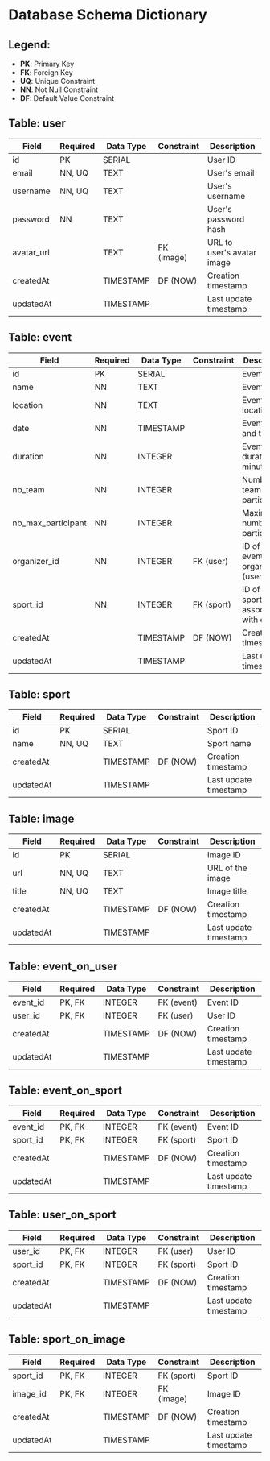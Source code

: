 # Database Schema Dictionary

## Legend:
- **PK**: Primary Key
- **FK**: Foreign Key
- **UQ**: Unique Constraint
- **NN**: Not Null Constraint
- **DF**: Default Value Constraint

## Table: user
| Field        | Required | Data Type | Constraint   | Description                         |
|--------------|----------|-----------|--------------|-------------------------------------|
| id           | PK       | SERIAL    |              | User ID                             |
| email        | NN, UQ   | TEXT      |              | User's email                        |
| username     | NN, UQ   | TEXT      |              | User's username                     |
| password     | NN       | TEXT      |              | User's password hash                |
| avatar_url   |          | TEXT      | FK (image)   | URL to user's avatar image          |
| createdAt    |          | TIMESTAMP | DF (NOW)     | Creation timestamp                  |
| updatedAt    |          | TIMESTAMP |              | Last update timestamp               |

## Table: event
| Field            | Required | Data Type | Constraint    | Description                          |
|------------------|----------|-----------|---------------|--------------------------------------|
| id               | PK       | SERIAL    |               | Event ID                             |
| name             | NN       | TEXT      |               | Event name                           |
| location         | NN       | TEXT      |               | Event location                       |
| date             | NN       | TIMESTAMP |               | Event date and time                  |
| duration         | NN       | INTEGER   |               | Event duration in minutes            |
| nb_team          | NN       | INTEGER   |               | Number of teams participating        |
| nb_max_participant | NN     | INTEGER   |               | Maximum number of participants       |
| organizer_id     | NN       | INTEGER   | FK (user)     | ID of the event organizer (user)     |
| sport_id         | NN       | INTEGER   | FK (sport)    | ID of the sport associated with event|
| createdAt        |          | TIMESTAMP | DF (NOW)      | Creation timestamp                   |
| updatedAt        |          | TIMESTAMP |               | Last update timestamp                |

## Table: sport
| Field        | Required | Data Type | Constraint   | Description                         |
|--------------|----------|-----------|--------------|-------------------------------------|
| id           | PK       | SERIAL    |              | Sport ID                            |
| name         | NN, UQ   | TEXT      |              | Sport name                          |
| createdAt    |          | TIMESTAMP | DF (NOW)     | Creation timestamp                  |
| updatedAt    |          | TIMESTAMP |              | Last update timestamp               |

## Table: image
| Field        | Required | Data Type | Constraint   | Description                         |
|--------------|----------|-----------|--------------|-------------------------------------|
| id           | PK       | SERIAL    |              | Image ID                            |
| url          | NN, UQ   | TEXT      |              | URL of the image                    |
| title        | NN, UQ   | TEXT      |              | Image title                         |
| createdAt    |          | TIMESTAMP | DF (NOW)     | Creation timestamp                  |
| updatedAt    |          | TIMESTAMP |              | Last update timestamp               |

## Table: event_on_user
| Field        | Required | Data Type | Constraint   | Description                         |
|--------------|----------|-----------|--------------|-------------------------------------|
| event_id     | PK, FK   | INTEGER   | FK (event)   | Event ID                            |
| user_id      | PK, FK   | INTEGER   | FK (user)    | User ID                             |
| createdAt    |          | TIMESTAMP | DF (NOW)     | Creation timestamp                  |
| updatedAt    |          | TIMESTAMP |              | Last update timestamp               |

## Table: event_on_sport
| Field        | Required | Data Type | Constraint   | Description                         |
|--------------|----------|-----------|--------------|-------------------------------------|
| event_id     | PK, FK   | INTEGER   | FK (event)   | Event ID                            |
| sport_id     | PK, FK   | INTEGER   | FK (sport)   | Sport ID                            |
| createdAt    |          | TIMESTAMP | DF (NOW)     | Creation timestamp                  |
| updatedAt    |          | TIMESTAMP |              | Last update timestamp               |

## Table: user_on_sport
| Field        | Required | Data Type | Constraint   | Description                         |
|--------------|----------|-----------|--------------|-------------------------------------|
| user_id      | PK, FK   | INTEGER   | FK (user)    | User ID                             |
| sport_id     | PK, FK   | INTEGER   | FK (sport)   | Sport ID                            |
| createdAt    |          | TIMESTAMP | DF (NOW)     | Creation timestamp                  |
| updatedAt    |          | TIMESTAMP |              | Last update timestamp               |

## Table: sport_on_image
| Field        | Required | Data Type | Constraint   | Description                         |
|--------------|----------|-----------|--------------|-------------------------------------|
| sport_id     | PK, FK   | INTEGER   | FK (sport)   | Sport ID                            |
| image_id     | PK, FK   | INTEGER   | FK (image)   | Image ID                            |
| createdAt    |          | TIMESTAMP | DF (NOW)     | Creation timestamp                  |
| updatedAt    |          | TIMESTAMP |              | Last update timestamp               |
